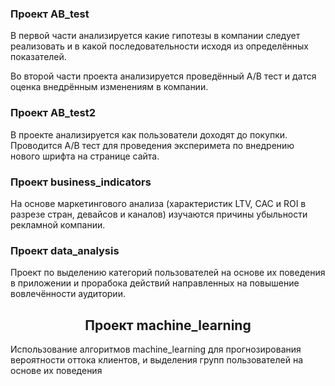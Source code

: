<h3> Проект AB_test </h3>
<p>
В первой части  анализируется какие гипотезы в компании следует реализовать и в какой последовательности исходя из определённых показателей.
</p>
<p>
Во второй части проекта анализируется проведённый А/В тест и датся оценка внедрённым изменениям в компании. 

<h3>Проект AB_test2</h2>
<p>
В проекте анализируется как пользователи доходят до покупки. Проводится А/В тест для проведения эксперимета по внедрению нового шрифта на странице сайта.
 </p>
 
 <h3>Проект business_indicators</h3>
 <p>
На основе маркетингового анализа (характеристик LTV, CAC и ROI в разрезе стран, девайсов и каналов) изучаются причины убыльности рекламной компании.
</p>

<h3>Проект data_analysis</h3>
 <p>
Проект по выделению категорий пользователей на основе их поведения в приложении и прорабока действий направленных на повышение вовлечённости аудитории.
 </p>
 

<h2 align="center">Проект machine_learning</h2> 
<p>
 Использование алгоритмов machine_learning для прогнозирования вероятности оттока клиентов, и выделения групп пользователей на основе их поведения
</p>























